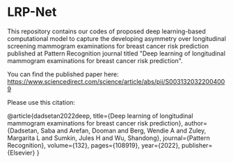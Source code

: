 # LRP-Net

This repository contains our codes of proposed deep learning-based computational model to capture the developing asymmetry over longitudinal screening mammogram examinations for breast cancer risk prediction published at Pattern Recognition journal titled "Deep learning of longitudinal mammogram examinations for breast cancer risk prediction".

You can find the published paper  here: https://www.sciencedirect.com/science/article/abs/pii/S0031320322004009

Please use this citation: 

@article{dadsetan2022deep,
  title={Deep learning of longitudinal mammogram examinations for breast cancer risk prediction},
  author={Dadsetan, Saba and Arefan, Dooman and Berg, Wendie A and Zuley, Margarita L and Sumkin, Jules H and Wu, Shandong},
  journal={Pattern Recognition},
  volume={132},
  pages={108919},
  year={2022},
  publisher={Elsevier}
}
